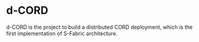 # d-CORD
 
d-CORD is the project to build a distributed CORD deployment, which is the first implementation of S-Fabric architecture.
